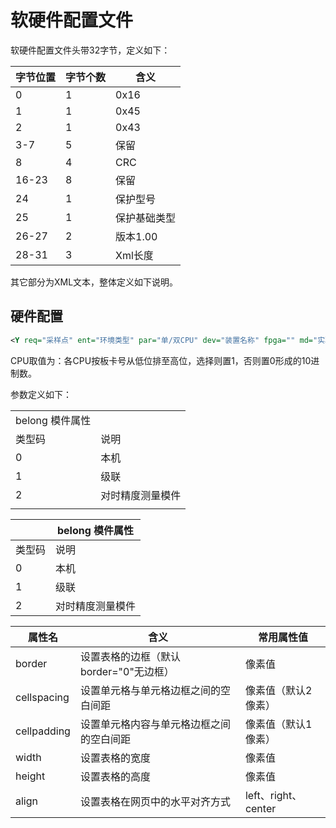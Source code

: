 # 软硬件配置文件

软硬件配置文件头带32字节，定义如下：

| 字节位置 | 字节个数 | 含义         |
| -------- | -------- | ------------ |
| 0        | 1        | 0x16         |
| 1        | 1        | 0x45         |
| 2        | 1        | 0x43         |
| 3-7      | 5        | 保留         |
| 8        | 4        | CRC          |
| 16-23    | 8        | 保留         |
| 24       | 1        | 保护型号     |
| 25       | 1        | 保护基础类型 |
| 26-27    | 2        | 版本1.00     |
| 28-31    | 3        | Xml长度      |

其它部分为XML文本，整体定义如下说明。

## 硬件配置

```xml
<Y req="采样点" ent="环境类型" par="单/双CPU" dev="装置名称" fpga="" md="实验型号—正常为空" ad="1" cpu="cpu选择情况" port="各CPU端口定义" ptype="端口类型" yjv="硬件版本">
```

CPU取值为：各CPU按板卡号从低位排至高位，选择则置1，否则置0形成的10进制数。

参数定义如下：

<table>
   <tr>
      <td>belong 模件属性</td>
   </tr>
   <tr>
      <td>类型码</td>
      <td>说明</td>
   </tr>
   <tr>
      <td>0</td>
      <td>本机</td>
   </tr>
   <tr>
      <td>1</td>
      <td>级联</td>
   </tr>
   <tr>
      <td>2</td>
      <td>对时精度测量模件</td>
   </tr>
   <tr>
      <td></td>
   </tr>
</table>

|        | **belong 模件属性** |
| ------ | ------------------- |
| 类型码 | 说明                |
| 0      | 本机                |
| 1      | 级联                |
| 2      | 对时精度测量模件    |



| 属性名 | 含义 | 常用属性值 |
|-----|-----|------|
| border | 设置表格的边框（默认border="0"无边框）  | 像素值 |
| cellspacing | 设置单元格与单元格边框之间的空白间距   | 像素值（默认2像素）|
| cellpadding| 设置单元格内容与单元格边框之间的空白间距   | 像素值（默认1像素）|
| width | 设置表格的宽度   | 像素值|
| height | 设置表格的高度   | 像素值|
| align | 设置表格在网页中的水平对齐方式   | left、right、center|
